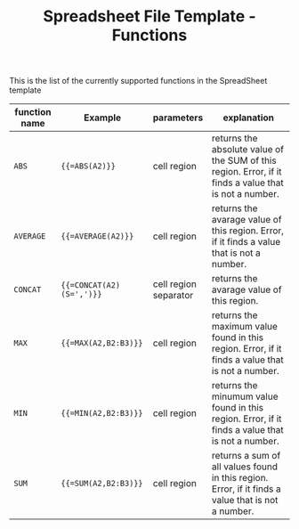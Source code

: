 ﻿---
order: 4
title: Spreadsheet File Template - Functions
menu: Functions
toc: false
--- 

This is the list of the currently supported functions in the SpreadSheet template

| function name | Example | parameters | explanation |
|---|---|---|---|
| `ABS` | `{{=ABS(A2)}}` | cell region | returns the absolute value of the SUM of this region. Error, if it finds a value that is not a number.
| `AVERAGE` | `{{=AVERAGE(A2)}}` | cell region | returns the avarage value of this region. Error, if it finds a value that is not a number.
| `CONCAT` | `{{=CONCAT(A2)(S=',')}}` | cell region</br>separator | returns the avarage value of this region.
| `MAX` | `{{=MAX(A2,B2:B3)}}` | cell region | returns the maximum value found in this region. Error, if it finds a value that is not a number.
| `MIN` | `{{=MIN(A2,B2:B3)}}` | cell region | returns the minumum value found in this region. Error, if it finds a value that is not a number.
| `SUM` | `{{=SUM(A2,B2:B3)}}` | cell region | returns a sum of all values found in this region. Error, if it finds a value that is not a number.
